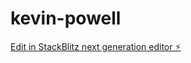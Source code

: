 # kevin-powell

[Edit in StackBlitz next generation editor ⚡️](https://stackblitz.com/~/github.com/VyuduInc/kevin-powell)